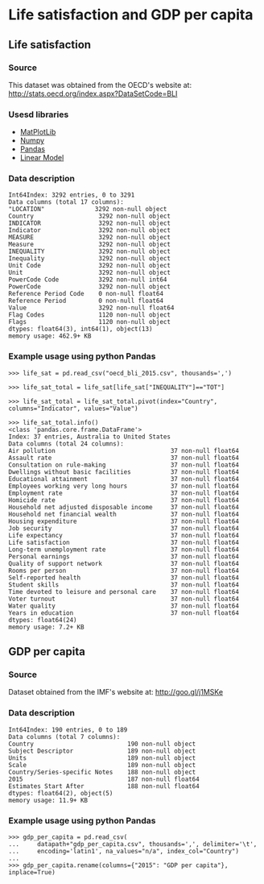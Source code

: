 # Life satisfaction and GDP per capita
## Life satisfaction
### Source
This dataset was obtained from the OECD's website at: http://stats.oecd.org/index.aspx?DataSetCode=BLI

### Usesd libraries

- [MatPlotLib](https://matplotlib.org/)
- [Numpy](http://www.numpy.org/)
- [Pandas](https://pandas.pydata.org/)
- [Linear Model](http://scikit-learn.org/stable/modules/linear_model.html)

### Data description

    Int64Index: 3292 entries, 0 to 3291
    Data columns (total 17 columns):
    ﻿"LOCATION"              3292 non-null object
    Country                  3292 non-null object
    INDICATOR                3292 non-null object
    Indicator                3292 non-null object
    MEASURE                  3292 non-null object
    Measure                  3292 non-null object
    INEQUALITY               3292 non-null object
    Inequality               3292 non-null object
    Unit Code                3292 non-null object
    Unit                     3292 non-null object
    PowerCode Code           3292 non-null int64
    PowerCode                3292 non-null object
    Reference Period Code    0 non-null float64
    Reference Period         0 non-null float64
    Value                    3292 non-null float64
    Flag Codes               1120 non-null object
    Flags                    1120 non-null object
    dtypes: float64(3), int64(1), object(13)
    memory usage: 462.9+ KB

### Example usage using python Pandas

    >>> life_sat = pd.read_csv("oecd_bli_2015.csv", thousands=',')
    
    >>> life_sat_total = life_sat[life_sat["INEQUALITY"]=="TOT"]
    
    >>> life_sat_total = life_sat_total.pivot(index="Country", columns="Indicator", values="Value")
    
    >>> life_sat_total.info()
    <class 'pandas.core.frame.DataFrame'>
    Index: 37 entries, Australia to United States
    Data columns (total 24 columns):
    Air pollution                                37 non-null float64
    Assault rate                                 37 non-null float64
    Consultation on rule-making                  37 non-null float64
    Dwellings without basic facilities           37 non-null float64
    Educational attainment                       37 non-null float64
    Employees working very long hours            37 non-null float64
    Employment rate                              37 non-null float64
    Homicide rate                                37 non-null float64
    Household net adjusted disposable income     37 non-null float64
    Household net financial wealth               37 non-null float64
    Housing expenditure                          37 non-null float64
    Job security                                 37 non-null float64
    Life expectancy                              37 non-null float64
    Life satisfaction                            37 non-null float64
    Long-term unemployment rate                  37 non-null float64
    Personal earnings                            37 non-null float64
    Quality of support network                   37 non-null float64
    Rooms per person                             37 non-null float64
    Self-reported health                         37 non-null float64
    Student skills                               37 non-null float64
    Time devoted to leisure and personal care    37 non-null float64
    Voter turnout                                37 non-null float64
    Water quality                                37 non-null float64
    Years in education                           37 non-null float64
    dtypes: float64(24)
    memory usage: 7.2+ KB

## GDP per capita
### Source
Dataset obtained from the IMF's website at: http://goo.gl/j1MSKe

### Data description

    Int64Index: 190 entries, 0 to 189
    Data columns (total 7 columns):
    Country                          190 non-null object
    Subject Descriptor               189 non-null object
    Units                            189 non-null object
    Scale                            189 non-null object
    Country/Series-specific Notes    188 non-null object
    2015                             187 non-null float64
    Estimates Start After            188 non-null float64
    dtypes: float64(2), object(5)
    memory usage: 11.9+ KB

### Example usage using python Pandas

    >>> gdp_per_capita = pd.read_csv(
    ...     datapath+"gdp_per_capita.csv", thousands=',', delimiter='\t',
    ...     encoding='latin1', na_values="n/a", index_col="Country")
    ...
    >>> gdp_per_capita.rename(columns={"2015": "GDP per capita"}, inplace=True)

